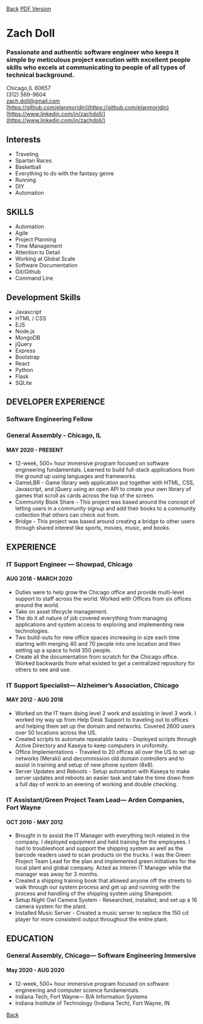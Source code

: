 <a href="{{site.baseurl}}{% link index.md %}" class="btn">Back</a>
[PDF Version]({{site.github}}/docs/downloads/zach_doll.pdf)  

# Zach Doll  
### Passionate and authentic software engineer who keeps it simple by meticulous project execution with excellent people skills who excels at communicating to people of all types of technical background.  

Chicago,IL 60657  
(312) 569-9604  
zach.doll@gmail.com  
[https://github.com/elanmoridin](https://github.com/elanmoridin)  
[https://www.linkedin.com/in/zachdoll/](https://www.linkedin.com/in/zachdoll/)  

## Interests
- Traveling
- Spartan Races
- Basketball
- Everything to do with the fantasy genre
- Running
- DIY
- Automation
  
## SKILLS
- Automation
- Agile
- Project Planning
- Time Management
- Attention to Detail
- Working at Global Scale
- Software Documentation
- Git/Github
- Command Line
  
## Development Skills
- Javascript
- HTML / CSS
- EJS
- Node.js
- MongoDB
- jQuery
- Express
- Bootstrap
- React
- Python
- Flask
- SQLite
  
## DEVELOPER EXPERIENCE
### Software Engineering Fellow
### General Assembly - Chicago, IL
#### MAY 2020 - PRESENT
- 12-week, 500+ hour immersive program focused on software engineering fundamentals. Learned to build full-stack applications from the ground up using languages and frameworks.  
- GameLBR - Game library web application put together with HTML, CSS, Javascript, and jQuery using an open API to create your own library of games that scroll as cards across the top of the screen.  
- Community Book Share - This project was based around the concept of letting users in a community signup and add their books to a community collection that others can check out from. 
- Bridge - This project was based around creating a bridge to other users through shared interest like sports, movies, music, and books.  
  
## EXPERIENCE
### IT Support Engineer — Showpad, Chicago
#### AUG 2018 - MARCH 2020
- Duties were to help grow the Chicago office and provide multi-level support to staff across the world. Worked with Offices from six offices around the world.
- Take on  asset lifecycle management.  
- The do it all nature of job covered everything from managing applications and system access to exploring and implementing new technologies.  
- Two build-outs for new office spaces increasing in size each time starting with merging 40 and 70 people into one location and then setting up a space to hold 350 people.  
- Create all the documentation from scratch for the Chicago office. Worked backwards from what existed to get a centralized repository for others to see and use.  
  
### IT Support Specialist— Alzheimer’s Association, Chicago
#### MAY 2012 - AUG 2018
- Worked on the IT team doing level 2 work and assisting in level 3 work. I worked my way up from Help Desk Support to traveling out to offices and helping them set up the domain and networks. Covered 2600 users over 50 locations across the US. 
- Created scripts to automate repeatable tasks - Deployed scripts through Active Directory and Kaseya to keep computers in uniformity.  
- Office Implementations - Traveled to 20 offices all over the US to set up networks (Meraki) and decommission old domain controllers and to assist in training and setup of new phone system (8x8).  
- Server Updates and Reboots - Setup automation with Kaseya to make server updates and reboots an easier task and take the time down from a full day of work to an evening of working and double checking.  
  
### IT Assistant/Green Project Team Lead— Arden Companies, Fort Wayne
#### OCT 2010 - MAY 2012
- Brought in to assist the IT Manager with everything tech related in the company. I deployed equipment and held training for the employees. I had to troubleshoot and support the shipping system as well as the barcode readers used to scan products on the trucks. I was the Green Project Team Lead for the plan and implemented green initiatives for the local plant and global company. Acted as Interim IT Manager while the manager was away for 3 months.  
- Created a shipping training book that allowed anyone off the streets to walk through our system process and get up and running with the process and handling of the shipping system using Sharepoint.  
- Setup Night Owl Camera System - Researched, installed, and set up a 16 camera system for the plant.  
- Installed Music Server - Created a music server to replace the 150 cd player for more consistent output throughout the entire plant.  
  
## EDUCATION
### General Assembly, Chicago— Software Engineering Immersive
#### May 2020 - AUG 2020
- 12-week, 500+ hour immersive program focused on software engineering and computer science fundamentals.  
- Indiana Tech, Fort Wayne— B/A Information Systems  
- Indiana Institute of Technology (Indiana Tech), Fort Wayne, IN  
  
<a href="{{site.baseurl}}{% link index.md %}" class="btn">Back</a>